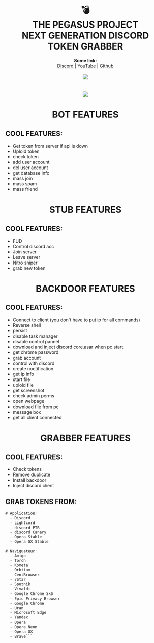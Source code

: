 <h1 align="center">💣<br>THE PEGASUS PROJECT<br>NEXT GENERATION DISCORD TOKEN GRABBER</h1>

<p align="center">
  <b>Some link:</b><br>
  <a href="https://discord.gg/3tytykw6hs">Discord</a> |
  <a href="https://www.youtube.com/channel/UC09GPm24_rdeOXa5KOmhDnw">YouTube</a> |
  <a href="https://github.com/Its-Vichy">Github</a><br>
  <br>
  <img src="https://media.discordapp.net/attachments/813683001496961065/813783642265747516/6869f4cf0c2f7349903668b562c4e403.gif">
</p>

#

<p align="center">
  <img src="https://media.discordapp.net/attachments/829842990272610335/831549183655542814/unknown.png">
</p>

#

<h1 align="center">BOT FEATURES</h1>

## COOL FEATURES:

- Get token from server if api is down
- Uploid token
- check token
- add user account
- del user account
- get database info
- mass join
- mass spam
- mass friend

#

<h1 align="center">STUB FEATURES</h1>

## COOL FEATURES:

- FUD
- Control discord acc
- Join server
- Leave server
- Nitro sniper
- grab new token

#

<h1 align="center">BACKDOOR FEATURES</h1>

## COOL FEATURES:

- Connect to client (you don't have to put ip for all commands)
- Reverse shell
- persist
- disable task manager
- disable control pannel
- download and inject discord core.asar when pc start
- get chrome password
- grab account
- control with discord
- create noctification
- get ip info
- start file
- uploid file
- get screenshot
- check admin perms
- open webpage
- download file from pc
- message box
- get all client connected


#

<h1 align="center">GRABBER FEATURES</h1>

## COOL FEATURES:

- Check tokens
- Remove duplicate
- Install backdoor
- Inject discord client

## GRAB TOKENS FROM:

```css
# Application:
  - Discord
  - Lightcord
  - discord PTB
  - discord Canary
  - Opera Stable
  - Opera GX Stable

# Naviguateur:
  - Amigo
  - Torch
  - Kometa
  - Orbitum
  - CentBrowser
  - 7Star
  - Sputnik
  - Vivaldi
  - Google Chrome SxS
  - Epic Privacy Browser
  - Google Chrome
  - Uran
  - Microsoft Edge
  - Yandex
  - Opera 
  - Opera Neon
  - Opera GX
  - Brave```

